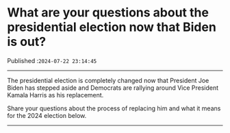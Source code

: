 # What are your questions about the presidential election now that Biden is out?

Published :`2024-07-22 23:14:45`

---

The presidential election is completely changed now that President Joe Biden has stepped aside and Democrats are rallying around Vice President Kamala Harris as his replacement.

Share your questions about the process of replacing him and what it means for the 2024 election below.

---

